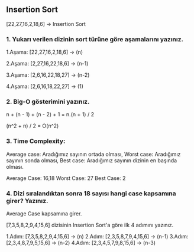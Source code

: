  ## Insertion Sort
 
 [22,27,16,2,18,6] -> Insertion Sort

 ### 1. Yukarı verilen dizinin sort türüne göre aşamalarını yazınız.
 
 1.Aşama: [22,27,16,2,18,6] -> (n)

 2.Aşama: [2,27,16,22,18,6] -> (n-1)

 3.Aşama: [2,6,16,22,18,27] -> (n-2)

 4.Aşama: [2,6,16,18,22,27] -> (1)
 
 ### 2. Big-O gösterimini yazınız.
 
 n + (n - 1) + (n - 2) + 1 = n.(n + 1) / 2 

 (n^2 + n) / 2 = O(n^2)
 
 ### 3. Time Complexity: 
 Average case: Aradığımız sayının ortada olması,
 Worst case: Aradığımız sayının sonda olması,
 Best case: Aradığımız sayının dizinin en başında olması.
 
 Average Case: 16,18
 Worst Case: 27
 Best Case: 2
 
 ### 4. Dizi sıralandıktan sonra 18 sayısı hangi case kapsamına girer? Yazınız.
 Average Case kapsamına girer.
 
 [7,3,5,8,2,9,4,15,6] dizisinin Insertion Sort'a göre ilk 4 adımını yazınız.
 
 1.Adım: [7,3,5,8,2,9,4,15,6] -> (n) 
 2.Adım: [2,3,5,8,7,9,4,15,6] -> (n-1) 
 3.Adım: [2,3,4,8,7,9,5,15,6] -> (n-2) 
 4.Adım: [2,3,4,5,7,9,8,15,6] -> (n-3)
 
